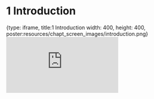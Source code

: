 # 1 Introduction
 
{type: iframe, title:1 Introduction width: 400, height: 400, poster:resources/chapt_screen_images/introduction.png}
![](https://jhudatascience.org/OTTR_Template/introduction.html)
